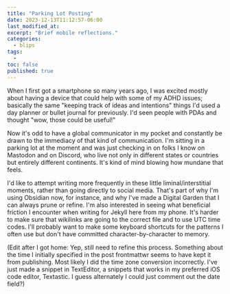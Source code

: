 ```yaml
---
title: "Parking Lot Posting"
date: 2023-12-13T11:12:57-06:00  
last_modified_at:  
excerpt: "Brief mobile reflections."  
categories: 
  - blips
tags: 
  -   
toc: false
published: true
---
```


When I first got a smartphone so many years ago, I was excited mostly about having a device that could help with some of my ADHD issues; basically the same "keeping track of ideas and intentions" things I'd used a day planner or bullet journal for previously. I'd seen people with PDAs and thought "wow, those could be useful!"  

Now it's odd to have a global communicator in my pocket and constantly be drawn to the immediacy of that kind of communication. I'm sitting in a parking lot at the moment and was just checking in on folks I know on Mastodon and on Discord, who live not only in different states or countries but entirely different continents. It's kind of mind blowing how mundane that feels.  

I'd like to attempt writing more frequently in these little liminal/interstitial moments, rather than going directly to social media. That's part of why I'm using Obsidian now, for instance, and why I've made a Digital Garden that I can always prune or refine. I'm also interested in seeing what beneficial friction I encounter when writing for Jekyll here from my phone. It's harder to make sure that wikilinks are going to the correct file and to use UTC time codes. I'll probably want to make some keyboard shortcuts for the patterns I often use but don't have committed character-by-character to memory.  

(Edit after I got home: Yep, still need to refine this process. Something about the time I initially specified in the post frontmattwr seems to have kept it from publishing. Most likely I did the time zone conversion incorrectly. I've just made a snippet in TextEditor, a snippets that works in my preferred iOS code editor, Textastic. I guess alternately I could just comment out the date field?)  